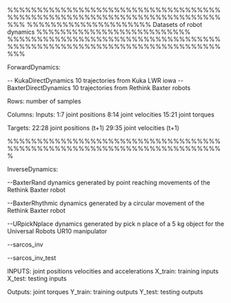 %%%%%%%%%%%%%%%%%%%%%%%%%%%%%%%%%%%%%%%%%%%%%%%%%%%%%%%%%%%%%%%%%%%%%%%%%%%
%%%%%%%%%%%%%%%%%%%%% Datasets of robot dynamics %%%%%%%%%%%%%%%%%%%%%%%%%%
%%%%%%%%%%%%%%%%%%%%%%%%%%%%%%%%%%%%%%%%%%%%%%%%%%%%%%%%%%%%%%%%%%%%%%%%%%%

ForwardDynamics: 

-- KukaDirectDynamics    10 trajectories from Kuka LWR iowa 
-- BaxterDirectDynamics  10 trajectories from Rethink Baxter robots

Rows: number of samples

Columns:
Inputs: 
1:7    joint positions 
8:14   joint velocities
15:21  joint torques

Targets:
22:28  joint positions (t+1)
29:35  joint velocities (t+1)

%%%%%%%%%%%%%%%%%%%%%%%%%%%%%%%%%%%%%%%%%%%%%%%%%%%%%%%%%%%%%%%%%%%%%%%%%

InverseDynamics:

--BaxterRand      	dynamics generated by point reaching movements of the
					Rethink Baxter robot

--BaxterRhythmic  	dynamics generated by a circular movement of the Rethink 
					Baxter robot

--URpickNplace    	dynamics generated by pick n place of a 5 kg object for 
					the Universal Robots UR10 manipulator 
				  
--sarcos_inv		
				  
--sarcos_inv_test	

INPUTS:  joint positions velocities and accelerations
X_train: training inputs
X_test:  testing inputs

Outputs: joint torques
Y_train: training outputs
Y_test:  testing outputs

